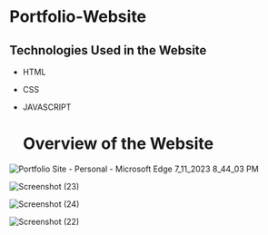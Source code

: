 # Portfolio-Website

## Technologies Used in the Website
- HTML
- CSS
- JAVASCRIPT


  # Overview of the Website


![Portfolio Site - Personal - Microsoft​ Edge 7_11_2023 8_44_03 PM](https://github.com/HoneySri153/portfolio/assets/138616879/6a88b1ce-7729-417a-be25-09d130849465)

![Screenshot (23)](https://github.com/HoneySri153/portfolio/assets/138616879/f8c25c74-1453-40a1-acaf-4b9540810820)


![Screenshot (24)](https://github.com/HoneySri153/portfolio/assets/138616879/ccc27219-1da8-4894-8ebc-e4cc305ad882)

![Screenshot (22)](https://github.com/HoneySri153/portfolio/assets/138616879/136a36fe-27af-42cb-b38c-7e73ba9f1848)



